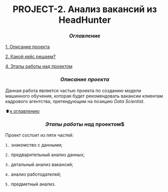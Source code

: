 # <center> **PROJECT-2. Анализ вакансий из HeadHunter**

### <center> $Оглавление$
[1. Описание проекта](https://github.com/Ilya-Zakharenko/sf_data_sciense/tree/main/PROJECT-2/README.md#Описание-проекта)

[2. Какой кейс решаем?](https://github.com/Ilya-Zakharenko/sf_data_sciense/tree/main/PROJECT-2/README.md#Какой-кейс-решаем)

[4. Этапы работы над проектом](https://github.com/Ilya-Zakharenko/sf_data_sciense/tree/main/PROJECT-2/README.md#Этапы-работы-над-проектом)

### <center> $Описание$ $проекта$
Данная работа является частью проекта по созданию модели машинного обучения, которая будет рекомендовать вакансии клиентам кадрового агентства, претендующим на позицию *Data Scientist*.

:arrow_up:[к оглавлению](https://github.com/Ilya-Zakharenko/sf_data_sciense/tree/main/PROJECT-2/README.md#Оглавление)


### <center> $Этапы$ $работы$ $над$ проектом$
Проект состоит из пяти частей:

`1.` знакомство с данными;

`2.` предварительный анализ данных;

`3.` детальный анализ вакансий;

`4.` анализ работодателей;

`5.` предметный анализ.
